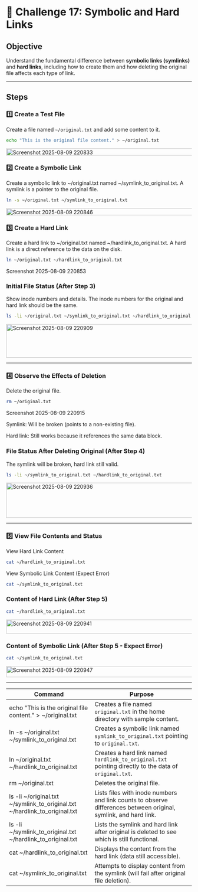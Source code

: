 # 🎯 Challenge 17: Symbolic and Hard Links

## Objective
Understand the fundamental difference between **symbolic links (symlinks)** and **hard links**, including how to create them and how deleting the original file affects each type of link.

---

## Steps

### 1️⃣ Create a Test File
Create a file named `~/original.txt` and add some content to it.

```bash
echo "This is the original file content." > ~/original.txt
```
<img width="831" height="19" alt="Screenshot 2025-08-09 220833" src="https://github.com/user-attachments/assets/be5b3730-7b86-4ff7-9c38-4ddc4e71197c" />

### 2️⃣ Create a Symbolic Link
Create a symbolic link to ~/original.txt named ~/symlink_to_original.txt.
A symlink is a pointer to the original file.

```bash
ln -s ~/original.txt ~/symlink_to_original.txt
```
<img width="808" height="19" alt="Screenshot 2025-08-09 220846" src="https://github.com/user-attachments/assets/d8778594-d9ab-4568-b3d9-b85543a02e2b" />

### 3️⃣ Create a Hard Link
Create a hard link to ~/original.txt named ~/hardlink_to_original.txt.
A hard link is a direct reference to the data on the disk.

```bash
ln ~/original.txt ~/hardlink_to_original.txt
```
<img width="680" height="16" alt="Screenshot 2025-08-09 220853" src="https://github.com/user-attachments/assets/aae8b590-6124-45dc-8053-a5ddf35351c2" />

### Initial File Status (After Step 3)
Show inode numbers and details.
The inode numbers for the original and hard link should be the same.

```bash
ls -li ~/original.txt ~/symlink_to_original.txt ~/hardlink_to_original.txt
```
<img width="884" height="91" alt="Screenshot 2025-08-09 220909" src="https://github.com/user-attachments/assets/149c5d52-5080-46a6-88bd-8c8131b43a05" />

---

### 4️⃣ Observe the Effects of Deletion
Delete the original file.

```bash
rm ~/original.txt
```
<img width="547" height="17" alt="Screenshot 2025-08-09 220915" src="https://github.com/user-attachments/assets/59ec7d47-beb1-4cd2-ac32-d3e1a8d277c1" />

Symlink: Will be broken (points to a non-existing file).

Hard link: Still works because it references the same data block.

### File Status After Deleting Original (After Step 4)
The symlink will be broken, hard link still valid.

```bash
ls -li ~/symlink_to_original.txt ~/hardlink_to_original.txt
```
<img width="890" height="95" alt="Screenshot 2025-08-09 220936" src="https://github.com/user-attachments/assets/8ea1f75c-6421-4785-a884-ccde2c4e0f5c" />

----

### 5️⃣ View File Contents and Status
View Hard Link Content

```bash
cat ~/hardlink_to_original.txt
```

View Symbolic Link Content (Expect Error)

```bash
cat ~/symlink_to_original.txt
```

### Content of Hard Link (After Step 5)
```bash
cat ~/hardlink_to_original.txt
```
<img width="646" height="38" alt="Screenshot 2025-08-09 220941" src="https://github.com/user-attachments/assets/f5e0641f-d97b-4396-a7d2-88b91c0fe668" />

### Content of Symbolic Link (After Step 5 - Expect Error)
```bash
cat ~/symlink_to_original.txt
```
<img width="799" height="30" alt="Screenshot 2025-08-09 220947" src="https://github.com/user-attachments/assets/8c5e7c09-5ea6-40ef-b418-de94b5d6c1fa" />

----

| Command | Purpose |
|---------|---------|
| echo "This is the original file content." > ~/original.txt | Creates a file named `original.txt` in the home directory with sample content. |
| ln -s ~/original.txt ~/symlink_to_original.txt | Creates a symbolic link named `symlink_to_original.txt` pointing to `original.txt`. |
| ln ~/original.txt ~/hardlink_to_original.txt | Creates a hard link named `hardlink_to_original.txt` pointing directly to the data of `original.txt`. |
| rm ~/original.txt | Deletes the original file. |
| ls -li ~/original.txt ~/symlink_to_original.txt ~/hardlink_to_original.txt | Lists files with inode numbers and link counts to observe differences between original, symlink, and hard link. |
| ls -li ~/symlink_to_original.txt ~/hardlink_to_original.txt | Lists the symlink and hard link after original is deleted to see which is still functional. |
| cat ~/hardlink_to_original.txt | Displays the content from the hard link (data still accessible). |
| cat ~/symlink_to_original.txt | Attempts to display content from the symlink (will fail after original file deletion). |


